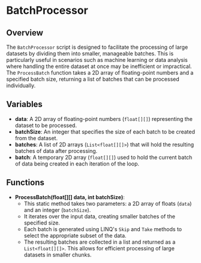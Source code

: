 # BatchProcessor

## Overview
The `BatchProcessor` script is designed to facilitate the processing of large datasets by dividing them into smaller, manageable batches. This is particularly useful in scenarios such as machine learning or data analysis where handling the entire dataset at once may be inefficient or impractical. The `ProcessBatch` function takes a 2D array of floating-point numbers and a specified batch size, returning a list of batches that can be processed individually.

## Variables
- **data**: A 2D array of floating-point numbers (`float[][]`) representing the dataset to be processed.
- **batchSize**: An integer that specifies the size of each batch to be created from the dataset.
- **batches**: A list of 2D arrays (`List<float[][]>`) that will hold the resulting batches of data after processing.
- **batch**: A temporary 2D array (`float[][]`) used to hold the current batch of data being created in each iteration of the loop.

## Functions
- **ProcessBatch(float[][] data, int batchSize)**: 
  - This static method takes two parameters: a 2D array of floats (`data`) and an integer (`batchSize`). 
  - It iterates over the input data, creating smaller batches of the specified size. 
  - Each batch is generated using LINQ's `Skip` and `Take` methods to select the appropriate subset of the data. 
  - The resulting batches are collected in a list and returned as a `List<float[][]>`. This allows for efficient processing of large datasets in smaller chunks.